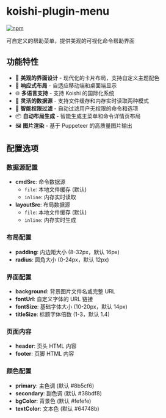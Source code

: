 # koishi-plugin-menu

[![npm](https://img.shields.io/npm/v/koishi-plugin-menu?style=flat-square)](https://www.npmjs.com/package/koishi-plugin-menu)

可自定义的帮助菜单，提供美观的可视化命令帮助界面

## 功能特性

- 🎨 **美观的界面设计** - 现代化的卡片布局，支持自定义主题配色
- 📱 **响应式布局** - 自适应移动端和桌面端显示
- 🌐 **多语言支持** - 支持 Koishi 的国际化系统
- 🔧 **灵活的数据源** - 支持文件缓存和内存实时读取两种模式
- 🎯 **智能权限过滤** - 自动过滤用户无权限的命令和选项
- 📦 **自动布局生成** - 智能生成主菜单和命令详情页布局
- 🖼️ **图片渲染** - 基于 Puppeteer 的高质量图片输出

## 配置选项

### 数据源配置

- **cmdSrc**: 命令数据源
  - `file`: 本地文件缓存 (默认)
  - `inline`: 内存实时读取
- **layoutSrc**: 布局数据源
  - `file`: 本地文件缓存 (默认)
  - `inline`: 内存实时生成

### 布局配置

- **padding**: 内边距大小 (8-32px，默认 16px)
- **radius**: 圆角大小 (0-24px，默认 12px)

### 界面配置

- **background**: 背景图片文件名或完整 URL
- **fontUrl**: 自定义字体的 URL 链接
- **fontSize**: 基础字体大小 (10-20px，默认 14px)
- **titleSize**: 标题字体倍数 (1-3，默认 1.4)

### 页面内容

- **header**: 页头 HTML 内容
- **footer**: 页脚 HTML 内容

### 颜色配置

- **primary**: 主色调 (默认 #8b5cf6)
- **secondary**: 副色调 (默认 #38bdf8)
- **bgColor**: 背景色 (默认 #fefefe)
- **textColor**: 文本色 (默认 #64748b)
